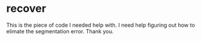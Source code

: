 # recover 
This is the piece of code I needed help with. I need help figuring out how to elimate the segmentation error. Thank you.
